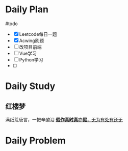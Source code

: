 # Daily Plan
#todo
- [x] Leetcode每日一题
- [x] Acwing刷题
- [ ] 改项目前端
- [ ] Vue学习
- [ ] Python学习
- [ ] 
# Daily Study
## 红楼梦
满纸荒唐言，一把辛酸泪
[**假作真时真**亦**假**，无为有处有还无](https://www.bing.com/ck/a?!&&p=b7a9fac2dcb6a567JmltdHM9MTcxODc1NTIwMCZpZ3VpZD0zMzBlN2RmOC1jZWQ4LTYwYTMtMzcxYi02ZTg3Y2Y0MDYxMDcmaW5zaWQ9NTIyMA&ptn=3&ver=2&hsh=3&fclid=330e7df8-ced8-60a3-371b-6e87cf406107&psq=%e5%81%87%e4%bd%9c%e7%9c%9f%e6%97%b6%e7%9c%9f%e6%98%af%e5%81%87&u=a1aHR0cHM6Ly9iYWlrZS5iYWlkdS5jb20vaXRlbS8lRTUlODElODclRTQlQkQlOUMlRTclOUMlOUYlRTYlOTclQjYlRTclOUMlOUYlRTQlQkElQTYlRTUlODElODclRUYlQkMlOEMlRTYlOTclQTAlRTQlQjglQkElRTYlOUMlODklRTUlQTQlODQlRTYlOUMlODklRTglQkYlOTglRTYlOTclQTAvNTQ1ODQ3Mjk&ntb=1)
# Daily Problem